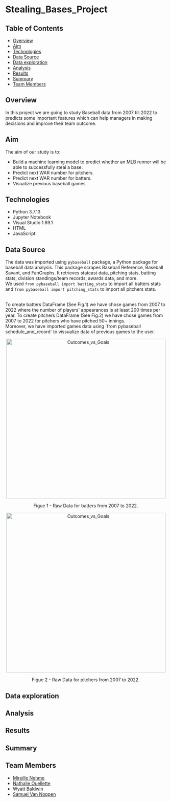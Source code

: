 # Stealing_Bases_Project

## Table of Contents 
* [Overview](#overview)
* [Aim](#aim)
* [Technologies](#technologies)
* [Data Source](#data-source)
* [Data exploration](#data-exploration)
* [Analysis](#analysis)
* [Results](#results)
* [Summary](#summary)
* [Team Members](#team-members)

## Overview 
In this project we are going to study Baseball data from 2007 till 2022 to predicts some important features which can help managers in making decisions and improve their team outcome. 

## Aim
 The aim of our study is to:
* Build a machine learning model to predict whether an MLB runner will be able to successfully steal a base. 
* Predict next WAR number for pitchers. 
* Predict next WAR number for batters. 
* Visualize previous baseball games

## Technologies 
* Python 3.7.13
* Jupyter Notebook 
* Visual Studio 1.69.1
* HTML
* JavaScript

## Data Source 
The data was imported using `pybaseball` package, a Python package for baseball data analysis. This package scrapes Baseball Reference, Baseball Savant, and FanGraphs. It retrieves statcast data, pitching stats, batting stats, division standings/team records, awards data, and more. </br> 
We used `from pybaseball import batting_stats` to import all batters stats and `from pybaseball import pitching_stats` to import all pitchers stats.

</br>
To create batters DataFrame (See Fig.1) we have chose games from 2007 to 2022 where the number of players' appearances is at least 200 times per year. 
To create pitchers DataFrame (See Fig.2) we have chose games from 2007 to 2022 for pitchers who have pitched 50+ innings. </br>
Moreover, we have imported games data using `from pybaseball schedule_and_record` to vissualize data of previous games to the user. 
</br>


<p align = "center">
<img width="499" alt="Outcomes_vs_Goals" src="https://user-images.githubusercontent.com/109363759/214461402-53a44d03-c763-4dc9-89d0-183076e9b8e3.png">
</p>
<p align = "center">
Figue 1 - Raw Data for batters from 2007 to 2022.
</p>

<p align = "center">
<img width="499" alt="Outcomes_vs_Goals" src="https://user-images.githubusercontent.com/109363759/214461460-02bc6487-762d-4d87-aadd-79f9abe20712.png">
</p>
<p align = "center">
Figue 2 - Raw Data for pitchers from 2007 to 2022.
</p>


## Data exploration

## Analysis 

## Results 

## Summary 

## Team Members
* <a href="https://github.com/MireyNM"> Mireille Nehme</a>
* <a href="https://github.com/nathalieouellette"> Nathalie Ouellette </a>
* <a href="https://github.com/wyattbaldwin"> Wyatt Baldwin </a>
* <a href="https://github.com/samuelvannoppen"> Samuel Van Noppen </a>
